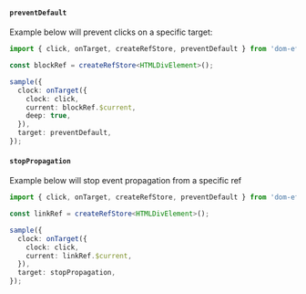 #### `preventDefault`

Example below will prevent clicks on a specific target:

```ts
import { click, onTarget, createRefStore, preventDefault } from 'dom-effects';

const blockRef = createRefStore<HTMLDivElement>();

sample({
  clock: onTarget({
    clock: click,
    current: blockRef.$current,
    deep: true,
  }),
  target: preventDefault,
});
```

#### `stopPropagation`

Example below will stop event propagation from a specific ref

```ts
import { click, onTarget, createRefStore, preventDefault } from 'dom-effects';

const linkRef = createRefStore<HTMLDivElement>();

sample({
  clock: onTarget({
    clock: click,
    current: linkRef.$current,
  }),
  target: stopPropagation,
});
```
